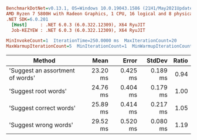 ``` ini

BenchmarkDotNet=v0.13.1, OS=Windows 10.0.19043.1586 (21H1/May2021Update)
AMD Ryzen 7 5800H with Radeon Graphics, 1 CPU, 16 logical and 8 physical cores
.NET SDK=6.0.201
  [Host]     : .NET 6.0.3 (6.0.322.12309), X64 RyuJIT
  Job-KEZYEW : .NET 6.0.3 (6.0.322.12309), X64 RyuJIT

MinInvokeCount=1  IterationTime=250.0000 ms  MaxIterationCount=20  
MaxWarmupIterationCount=5  MinIterationCount=1  MinWarmupIterationCount=1  

```
|                           Method |     Mean |    Error |   StdDev | Ratio |
|--------------------------------- |---------:|---------:|---------:|------:|
| &#39;Suggest an assortment of words&#39; | 23.20 ms | 0.425 ms | 0.189 ms |  0.94 |
|             &#39;Suggest root words&#39; | 24.76 ms | 0.404 ms | 0.179 ms |  1.00 |
|          &#39;Suggest correct words&#39; | 25.89 ms | 0.414 ms | 0.217 ms |  1.05 |
|            &#39;Suggest wrong words&#39; | 29.52 ms | 0.520 ms | 0.080 ms |  1.19 |
